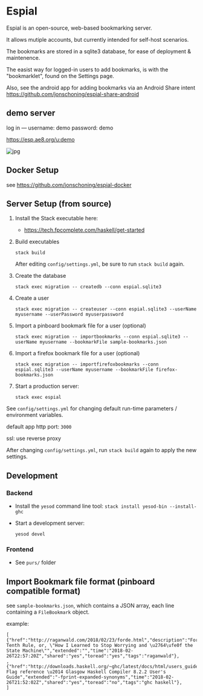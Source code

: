 # Espial

Espial is an open-source, web-based bookmarking server.

It allows mutiple accounts, but currently intended for self-host scenarios.

The bookmarks are stored in a sqlite3 database, for ease of deployment & maintenence.

The easist way for logged-in users to add bookmarks, is with the "bookmarklet", found on the Settings page.

Also, see the android app for adding bookmarks via an Android Share intent https://github.com/jonschoning/espial-share-android

## demo server

log in — username: demo  password: demo

https://esp.ae8.org/u:demo

![jpg](https://i.imgur.com/jdnV93c.png)

## Docker Setup

see https://github.com/jonschoning/espial-docker

## Server Setup (from source)

1. Install the Stack executable here:
    - https://tech.fpcomplete.com/haskell/get-started

2. Build executables
 
    ```
    stack build
    ```

	After editing `config/settings.yml`, be sure to run `stack build` again.

3. Create the database

    ```
    stack exec migration -- createdb --conn espial.sqlite3
    ```

4. Create a user

    ```
    stack exec migration -- createuser --conn espial.sqlite3 --userName myusername --userPassword myuserpassword
    ```

5. Import a pinboard bookmark file for a user (optional)

    ```
    stack exec migration -- importbookmarks --conn espial.sqlite3 --userName myusername --bookmarkFile sample-bookmarks.json
    ```

6. Import a firefox bookmark file for a user (optional)

    ```
    stack exec migration -- importfirefoxbookmarks --conn espial.sqlite3 --userName myusername --bookmarkFile firefox-bookmarks.json
    ```

7. Start a production server:

    ```
    stack exec espial
    ```

See `config/settings.yml` for changing default run-time parameters / environment variables.

default app http port: `3000`

ssl: use reverse proxy

After changing `config/settings.yml`, run `stack build` again to apply the
new settings.

## Development 

### Backend

- Install the `yesod` command line tool: `stack install yesod-bin --install-ghc`


- Start a development server:

    ```
    yesod devel
    ```

### Frontend

- See `purs/` folder

## Import Bookmark file format (pinboard compatible format)

see `sample-bookmarks.json`, which contains a JSON array, each line containing a `FileBookmark` object. 

example:

```
[ {"href":"http://raganwald.com/2018/02/23/forde.html","description":"Forde's Tenth Rule, or, \"How I Learned to Stop Worrying and \u2764\ufe0f the State Machine\"","extended":"","time":"2018-02-26T22:57:20Z","shared":"yes","toread":"yes","tags":"raganwald"},
, {"href":"http://downloads.haskell.org/~ghc/latest/docs/html/users_guide/flags.html","description":"7.6. Flag reference \u2014 Glasgow Haskell Compiler 8.2.2 User's Guide","extended":"-fprint-expanded-synonyms","time":"2018-02-26T21:52:02Z","shared":"yes","toread":"no","tags":"ghc haskell"},
]
```

